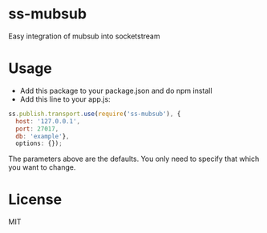 ss-mubsub
=========

Easy integration of mubsub into socketstream

# Usage

* Add this package to your package.json and do npm install
* Add this line to your app.js: 

```javascript
ss.publish.transport.use(require('ss-mubsub'), {
  host: '127.0.0.1',
  port: 27017,
  db: 'example'},
  options: {});
```
The parameters above are the defaults. You only need to specify that which you want to change.

# License

MIT
